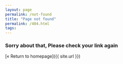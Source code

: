 ```yaml
---
layout: page
permalink: /not-found
title: "Page not found"
permalink: /404.html
tags:
---
```


### Sorry about that, Please check your link again

[&laquo; Return to homepage]({{ site.url }})
